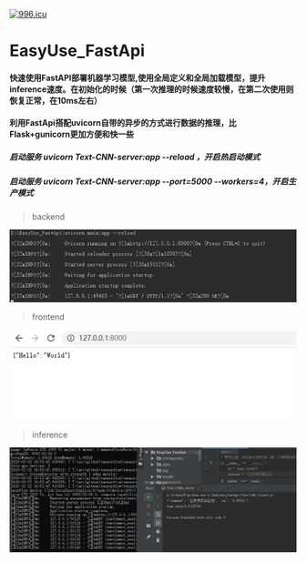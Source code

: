 [![996.icu](https://img.shields.io/badge/link-996.icu-red.svg)](https://996.icu)


# EasyUse_FastApi
#### 快速使用FastAPI部署机器学习模型,使用全局定义和全局加载模型，提升inference速度。在初始化的时候（第一次推理的时候速度较慢，在第二次使用则恢复正常，在10ms左右）
#### 利用FastApi搭配uvicorn自带的异步的方式进行数据的推理，比Flask+gunicorn更加方便和快一些
 
#####  启动服务 uvicorn Text-CNN-server:app --reload ，开启热启动模式
#####  启动服务 uvicorn Text-CNN-server:app --port=5000 --workers=4，开启生产模式


> backend 

<div align=center><img  src="https://github.com/CarryChang/EasyUse_FastApi/blob/master/pic/backend.png"></div>

> frontend 

<div align=center><img  src="https://github.com/CarryChang/EasyUse_FastApi/blob/master/pic/api.png"></div>


> inference 

<div align=center><img  src="https://github.com/CarryChang/EasyUse_FastApi/blob/master/pic/inference.png"></div>
